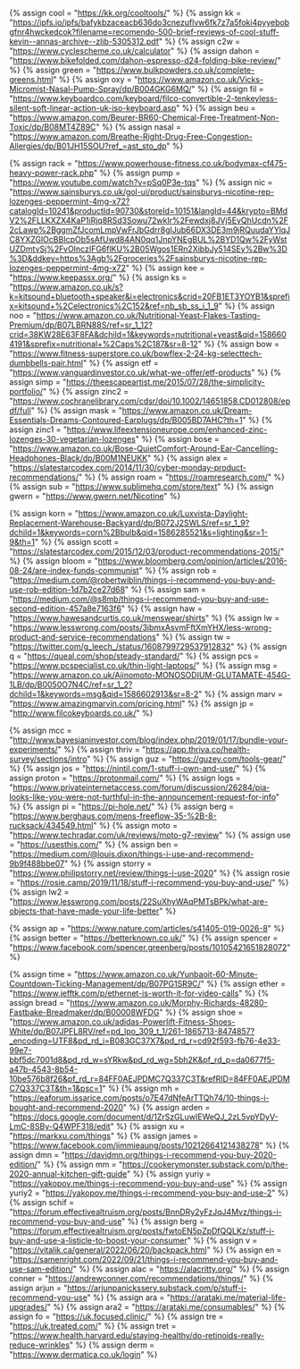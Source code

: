 {%  assign cool = "https://kk.org/cooltools/" %}
{%  assign kk = "https://ipfs.io/ipfs/bafykbzaceacb636do3cnezuflvw6fk7z7a5foki4pyyebobgfnr4hwckedcok?filename=recomendo-500-brief-reviews-of-cool-stuff-kevin--annas-archive--zlib-5305312.pdf"    %}
{%  assign c2w = "https://www.cyclescheme.co.uk/calculator"		%}
{%	assign dahon = "https://www.bikefolded.com/dahon-espresso-d24-folding-bike-review/"	%}
{%	assign green = "https://www.bulkpowders.co.uk/complete-greens.html"		%}
{%	assign oxy = "https://www.amazon.co.uk/Vicks-Micromist-Nasal-Pump-Spray/dp/B004GKG6MQ/"	%}
{%	assign fil = "https://www.keyboardco.com/keyboard/filco-convertible-2-tenkeyless-silent-soft-linear-action-uk-iso-keyboard.asp"		%}
{%	assign beu = "https://www.amazon.com/Beurer-BR60-Chemical-Free-Treatment-Non-Toxic/dp/B08MT4Z89C"	%}
{%	assign nasal = "https://www.amazon.com/Breathe-Right-Drug-Free-Congestion-Allergies/dp/B01JH15SOU?ref_=ast_sto_dp"	%}

{%	assign rack = "https://www.powerhouse-fitness.co.uk/bodymax-cf475-heavy-power-rack.php"	%}
{%	assign pump = "https://www.youtube.com/watch?v=pSq0P3e-tqs"	%}
{%	assign nic = "https://www.sainsburys.co.uk/gol-ui/product/sainsburys-nicotine-rep-lozenges-peppermint-4mg-x72?catalogId=10241&productId=90730&storeId=10151&langId=44&krypto=BMdV2%2FLLKXZX4KaP1iRjq8RSd3Sowu72wkIr%2Fewdxj8JVj5EvQhUcdn%2F2cLawp%2BggmZfJcomLmpVwFrJbGdrr8glJub66DX3DE3m9jRQuudaYYlqJC8YXZGlOcBBIcpOb5sAfUwd84AN0qq1JnpYNEgBUL%2BYD1Qw%2FyWstUZDmtvSj%2FvOInczIFG6flKU%2B05Wgos1ERn2XibbJy514SEy%2Bw%3D%3D&ddkey=https%3Agb%2Fgroceries%2Fsainsburys-nicotine-rep-lozenges-peppermint-4mg-x72"		%}
{%	assign kee = "https://www.keepassx.org/"		%}
{%	assign ks = "https://www.amazon.co.uk/s?k=kitsound+bluetooth+speaker&i=electronics&crid=20FB1ET3YOYB1&sprefix=kitsound+%2Celectronics%2C152&ref=nb_sb_ss_i_1_9"		%}
{%	assign noo = "https://www.amazon.co.uk/Nutritional-Yeast-Flakes-Tasting-Premium/dp/B07LBRN88S/ref=sr_1_12?crid=38KW28E63F8FA&dchild=1&keywords=nutritional+yeast&qid=1586604191&sprefix=nutritional+%2Caps%2C187&sr=8-12"		%}
{%	assign bow = "https://www.fitness-superstore.co.uk/bowflex-2-24-kg-selecttech-dumbbells-pair.html"		%}
{%	assign etf = "https://www.vanguardinvestor.co.uk/what-we-offer/etf-products"		%}
{%	assign simp = "https://theescapeartist.me/2015/07/28/the-simplicity-portfolio/"		%}
{%	assign zinc2 = "https://www.cochranelibrary.com/cdsr/doi/10.1002/14651858.CD012808/epdf/full"		%}
{%	assign mask = "https://www.amazon.co.uk/Dream-Essentials-Dreams-Contoured-Earplugs/dp/B005BD7AHC?th=1"		%}
{%	assign zinc1 = "https://www.lifeextensioneurope.com/enhanced-zinc-lozenges-30-vegetarian-lozenges"		%}
{%	assign bose = "https://www.amazon.co.uk/Bose-QuietComfort-Around-Ear-Cancelling-Headphones-Black/dp/B00M1NEUKK"		%}
{%	assign alex = "https://slatestarcodex.com/2014/11/30/cyber-monday-product-recommendations/"		%}
{%	assign roam = "https://roamresearch.com/"		%}
{%	assign sub = "https://www.sublimehq.com/store/text"		%}
{%	assign gwern = "https://www.gwern.net/Nicotine"		%}

{%	assign korn = "https://www.amazon.co.uk/Luxvista-Daylight-Replacement-Warehouse-Backyard/dp/B072J2SWLS/ref=sr_1_9?dchild=1&keywords=corn%2Bbulb&qid=1586285521&s=lighting&sr=1-9&th=1"		%}
{%	assign scott = "https://slatestarcodex.com/2015/12/03/product-recommendations-2015/"	%}
{%	assign bloom = "https://www.bloomberg.com/opinion/articles/2016-08-24/are-index-funds-communist"	%}
{%	assign rob = "https://medium.com/@robertwiblin/things-i-recommend-you-buy-and-use-rob-edition-1d7b2ce27d68"	%}
{%	assign sam = "https://medium.com/@s8mb/things-i-recommend-you-buy-and-use-second-edition-457a8e7163f6"	%}
{%	assign haw = "https://www.hawesandcurtis.co.uk/menswear/shirts"		%}
{%	assign lw = "https://www.lesswrong.com/posts/3ibmxAsvmFftXmYHX/less-wrong-product-and-service-recommendations"	%}
{%  assign tw = "https://twitter.com/g_leech_/status/1608799729537912832"   %}
{%	assign q = "https://queal.com/shop/steady-standard/"		%}
{%	assign pcs = "https://www.pcspecialist.co.uk/thin-light-laptops/"	%}
{%	assign msg = "https://www.amazon.co.uk/Ajinomoto-MONOSODIUM-GLUTAMATE-454G-1LB/dp/B0050O7N4C/ref=sr_1_2?dchild=1&keywords=msg&qid=1586602913&sr=8-2"	%}
{%	assign marv = "https://www.amazingmarvin.com/pricing.html"	%}
{%	assign jp = "http://www.filcokeyboards.co.uk/"	%}

{%	assign mcc = "http://www.bayesianinvestor.com/blog/index.php/2019/01/17/bundle-your-experiments/"		%}
{%	assign thriv = "https://app.thriva.co/health-survey/sections/intro"	%}
{%	assign guz = "https://guzey.com/tools-gear/"		%}
{%	assign jos = "https://nintil.com/1-stuff-i-own-and-use/"		%}
{%	assign proton = "https://protonmail.com/"		%}
{%	assign logs = "https://www.privateinternetaccess.com/forum/discussion/26284/pia-looks-like-you-were-not-turthful-in-the-announcement-request-for-info"		%}
{%	assign pi = "https://pi-hole.net/"		%}
{%	assign berg = "https://www.berghaus.com/mens-freeflow-35-%2B-8-rucksack/434549.html"	%}
{%	assign moto = "https://www.techradar.com/uk/reviews/moto-g7-review"		%}
{%	assign use = "https://usesthis.com/"		%}
{%	assign ben = "https://medium.com/@louis.dixon/things-i-use-and-recommend-9b9f488bbe07"		%}
{%	assign storry = "https://www.philipstorry.net/review/things-i-use-2020"		%}
{%	assign rosie = "https://rosie.camp/2019/11/18/stuff-i-recommend-you-buy-and-use/"		%}
{%	assign lw2 = "https://www.lesswrong.com/posts/22SuXhyWAqPMTsBPk/what-are-objects-that-have-made-your-life-better"	%}

{%	assign ap = "https://www.nature.com/articles/s41405-019-0026-8"		%}
{%	assign better = "https://betterknown.co.uk/"		%}
{%	assign spencer = "https://www.facebook.com/spencer.greenberg/posts/10105421651828072"		%}

{%	assign time = "https://www.amazon.co.uk/Yunbaoit-60-Minute-Countdown-Ticking-Management/dp/B07PG1SR9C/"		%}
{%	assign ether = "https://www.jefftk.com/p/ethernet-is-worth-it-for-video-calls"	%}
{%	assign bread = "https://www.amazon.co.uk/Morphy-Richards-48280-Fastbake-Breadmaker/dp/B00008WFDG"		%}
{%	assign shoe = "https://www.amazon.co.uk/adidas-Powerlift-Fitness-Shoes-White/dp/B07JPFL8RV/ref=pd_lpo_309_t_1/261-1865713-8474857?_encoding=UTF8&pd_rd_i=B083GC37X7&pd_rd_r=cd92f593-fb76-4e33-99e7-bbf5dc7001d8&pd_rd_w=sYRkw&pd_rd_wg=5bh2K&pf_rd_p=da0677f5-a47b-4543-8b54-10be576b8f26&pf_rd_r=84FF0AEJPDMC7Q337C3T&refRID=84FF0AEJPDMC7Q337C3T&th=1&psc=1"		%}
{%	assign mh = "https://eaforum.issarice.com/posts/o7E47dNfeArTTQh74/10-things-i-bought-and-recommend-2020"	%}
{%	assign arden = "https://docs.google.com/document/d/1ZrSzGLuwIEWeQJ_2zL5vpYDyV-LmC-8SBy-Q4WPF318/edit"	%}
{%	assign xu = "https://markxu.com/things"	%}
{%	assign james = "https://www.facebook.com/jimmieaung/posts/10212664121438278"	%}
{%	assign dmn = "https://davidmn.org/things-i-recommend-you-buy-2020-edition/"	%}
{%	assign mm = "https://cookerymonster.substack.com/p/the-2020-annual-kitchen-gift-guide"	%}
{%	assign yuriy = "https://yakopov.me/things-i-recommend-you-buy-and-use"	%}
{%	assign yuriy2 = "https://yakopov.me/things-i-recommend-you-buy-and-use-2"	%}
{%	assign schif = "https://forum.effectivealtruism.org/posts/BnnDRy2yFzJqJ4Mvz/things-i-recommend-you-buy-and-use"	%}
{%	assign berg = "https://forum.effectivealtruism.org/posts/fwtoEN5pZpDfQQLKz/stuff-i-buy-and-use-a-listicle-to-boost-your-consumer"	%}
{%	assign v = "https://vitalik.ca/general/2022/06/20/backpack.html"		%}
{%  assign en = "https://samenright.com/2022/09/21/things-i-recommend-you-buy-and-use-sam-edition/"      %}
{%  assign alac = "https://alacritty.org/" %}
{%  assign conner = "https://andrewconner.com/recommendations/things/"    %}
{%  assign arjun = "https://arjunpanickssery.substack.com/p/stuff-i-recommend-you-use" %}
{%  assign ara = "https://arataki.me/material-life-upgrades/" %}
{%  assign ara2 = "https://arataki.me/consumables/" %}
{%  assign fo = "https://uk.focused.clinic/"  %}
{%  assign tre = "https://uk.treated.com/"  %}
{%  assign tret = "https://www.health.harvard.edu/staying-healthy/do-retinoids-really-reduce-wrinkles"  %}
{%  assign derm = "https://www.dermatica.co.uk/login"  %}

